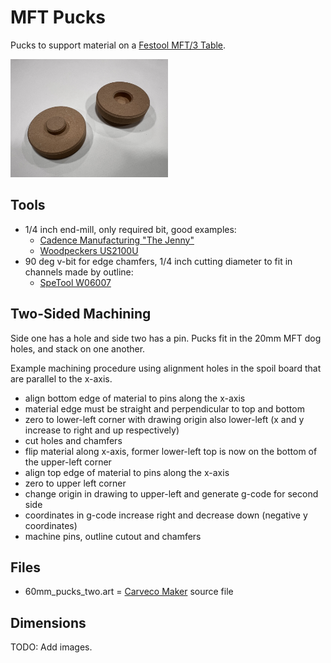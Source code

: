 # MFT Pucks

Pucks to support material on a [Festool MFT/3 Table](https://www.festoolusa.com/accessories/sawing/underframes-and-work-benches/work-benches/495315---mft3).

<img src="images/pucks.png" alt="MFT pucks." width="50%" />

## Tools

* 1/4 inch end-mill, only required bit, good examples:
  * [Cadence Manufacturing "The Jenny"](https://www.cadencemfgdesign.com/product-page/the-jenny-bit-8675309)
  * [Woodpeckers US2100U](https://www.woodpeck.com/ultra-shear-2-flute-quarter-inch-solid-carbide-spiral-bits.html)
* 90 deg v-bit for edge chamfers, 1/4 inch cutting diameter to fit in channels made by outline:
  * [SpeTool W06007](https://spetools.com/products/spetool-w06007-v-groove-chamfer-router-bit-1-4-dia-1-4-shank-90-deg)
  
## Two-Sided Machining

Side one has a hole and side two has a pin.  Pucks fit in the 20mm MFT dog holes, and stack on one another.

Example machining procedure using alignment holes in the spoil board that are parallel to the x-axis.

* align bottom edge of material to pins along the x-axis
* material edge must be straight and perpendicular to top and bottom
* zero to lower-left corner with drawing origin also lower-left (x and y increase to right and up respectively)
* cut holes and chamfers
* flip material along x-axis, former lower-left top is now on the bottom of the upper-left corner
* align top edge of material to pins along the x-axis
* zero to upper left corner
* change origin in drawing to upper-left and generate g-code for second side
* coordinates in g-code increase right and decrease down (negative y coordinates)
* machine pins, outline cutout and chamfers

## Files

* 60mm_pucks_two.art = [Carveco Maker](https://carveco.com/carveco-software-range/carveco-maker/) source file

## Dimensions

TODO: Add images.







